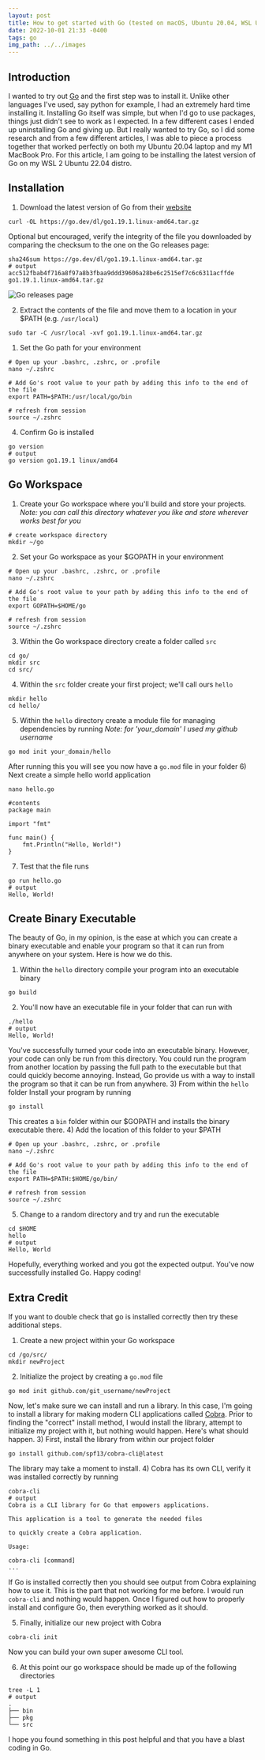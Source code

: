 ```yaml
---
layout: post
title: How to get started with Go (tested on macOS, Ubuntu 20.04, WSL Ubuntu 22.04)
date: 2022-10-01 21:33 -0400
tags: go
img_path: ../../images
---
```


## Introduction

I wanted to try out [Go](https://go.dev/) and the first step was to install it. Unlike other languages I've used, say python for example, I had an extremely hard time installing it. Installing Go itself was simple, but when I'd go to use packages, things just didn't see to work as I expected.  In a few different cases I ended up uninstalling Go and giving up. But I really wanted to try Go, so I did some research and from a few different articles, I was able to piece a process together that worked perfectly on both my Ubuntu 20.04 laptop and my M1 MacBook Pro. For this article, I am going to be installing the latest version of Go on my WSL 2 Ubuntu 22.04 distro.

## Installation

1) Download the latest version of Go from their [website](https://go.dev/dl/)

```shell
curl -OL https://go.dev/dl/go1.19.1.linux-amd64.tar.gz
```

Optional but encouraged, verify the integrity of the file you downloaded by comparing the checksum to the one on the Go releases page:

```shell
sha246sum https://go.dev/dl/go1.19.1.linux-amd64.tar.gz
# output
acc512fbab4f716a8f97a8b3fbaa9ddd39606a28be6c2515ef7c6c6311acffde go1.19.1.linux-amd64.tar.gz
```

![Go releases page](go_release_pg.png)

2) Extract the contents of the file and move them to a location in your $PATH (e.g. `/usr/local`)

```shell
sudo tar -C /usr/local -xvf go1.19.1.linux-amd64.tar.gz
```

1) Set the Go path for your environment

```shell
# Open up your .bashrc, .zshrc, or .profile
nano ~/.zshrc

# Add Go's root value to your path by adding this info to the end of the file
export PATH=$PATH:/usr/local/go/bin

# refresh from session
source ~/.zshrc
```

4) Confirm Go is installed

```shell
go version
# output
go version go1.19.1 linux/amd64
```

## Go Workspace

1) Create your Go workspace where you'll build and store your projects.
*Note: you can call this directory whatever you like and store wherever works best for you*

```shell
# create workspace directory
mkdir ~/go
```

2) Set your Go workspace as your $GOPATH  in your environment

```shell
# Open up your .bashrc, .zshrc, or .profile
nano ~/.zshrc

# Add Go's root value to your path by adding this info to the end of the file
export GOPATH=$HOME/go

# refresh from session
source ~/.zshrc
```

3) Within the Go workspace directory create a folder called `src`

```shell
cd go/
mkdir src
cd src/
```

4) Within the `src` folder create your first project; we'll call ours `hello`

```shell
mkdir hello
cd hello/
```

5) Within the `hello` directory create a module file for managing dependencies by running
*Note: for 'your_domain' I used my github username*

```shell
go mod init your_domain/hello
```

After running this you will see you now have a `go.mod` file in your folder
6) Next create a simple hello world application

```shell
nano hello.go

#contents
package main

import "fmt"

func main() {
    fmt.Println("Hello, World!")
}
```

7) Test that the file runs

```shell
go run hello.go
# output
Hello, World!
```

## Create Binary Executable

The beauty of Go, in my opinion, is the ease at which you can create a binary executable and enable your program so that it can run from anywhere on your system. Here is how we do this.

1) Within the `hello` directory compile your program into an executable binary

```shell
go build
```

2) You'll now have an executable file in your folder that can run with

```shell
./hello
# output
Hello, World!
```

You've successfully turned your code into an executable binary. However, your code can only be run from this directory. You could run the program from another location by passing the full path to the executable but that could quickly become annoying. Instead, Go provide us with a way to install the program so that it can be run from anywhere.
3) From within the `hello` folder Install your program by running

```shell
go install
```

This creates a `bin` folder within our $GOPATH and installs the binary executable there.
4) Add the location of this folder to your $PATH

```shell
# Open up your .bashrc, .zshrc, or .profile
nano ~/.zshrc

# Add Go's root value to your path by adding this info to the end of the file
export PATH=$PATH:$HOME/go/bin/

# refresh from session
source ~/.zshrc
```

5) Change to a random directory and try and run the executable

```shell
cd $HOME
hello
# output
Hello, World
```

Hopefully, everything worked and you got the expected output. You've now successfully installed Go. Happy coding!

## Extra Credit

If you want to double check that go is installed correctly then try these additional steps.

1) Create a new project within your Go workspace

```shell
cd /go/src/
mkdir newProject
```

2) Initialize the project by creating a `go.mod` file

```shell
go mod init github.com/git_username/newProject
```

Now, let's make sure we can install and run a library. In this case, I'm going to install a library for making modern CLI applications called [Cobra](https://github.com/spf13/cobra). Prior to finding the "correct" install method, I would install the library, attempt to initialize my project with it, but nothing would happen. Here's what should happen.
3) First, install the library from within our project folder

```shell
go install github.com/spf13/cobra-cli@latest
```

The library may take a moment to install.
4) Cobra has its own CLI, verify it was installed correctly by running

```shell
cobra-cli
# output
Cobra is a CLI library for Go that empowers applications.

This application is a tool to generate the needed files

to quickly create a Cobra application.

Usage:

cobra-cli [command]
...
```

If Go is installed correctly then you should see output from Cobra explaining how to use it. This is the part that not working for me before. I would run `cobra-cli` and nothing would happen. Once I figured out how to properly install and configure Go, then everything worked as it should.

5) Finally, initialize our new project with Cobra

```shell
cobra-cli init
```

Now you can build your own super awesome CLI tool.

6) At this point our go workspace should be made up of the following directories

```shell
tree -L 1
# output
.
├── bin
├── pkg
└── src
```

I hope you found something in this post helpful and that you have a blast coding in Go.
